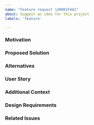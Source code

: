 ```yaml
---
name: "Feature request \U0001F4A1"
about: Suggest an idea for this project
labels: 'feature'

---
```


### Motivation
<!-- A clear and concise description of what the motivation for the new feature is, and what problem it is solving. -->


### Proposed Solution
<!-- A clear and concise description of the feature you would like to add, and how it solves the motivating problem. -->


### Alternatives
<!-- A clear and concise description of any alternative solutions or features you've considered, and why you're proposed solution is better. -->


### User Story
<!-- A clear description of the User Stories that should be achieved by the new feature. The User Stories should follow this pattern:
As a [type of user] I want [goals or objectives] so that [values or benefits]. -->


### Additional Context
<!-- Add any other information or screenshots about the feature request here. -->


### Design Requirements
<!-- If the customization includes input from our design team, the detailed requirements will be collected here. Note: These will exist mainly in German to simplify internal communication. -->

### Related Issues
<!-- A collection of all issues that are related to this issue and could be useful -->
